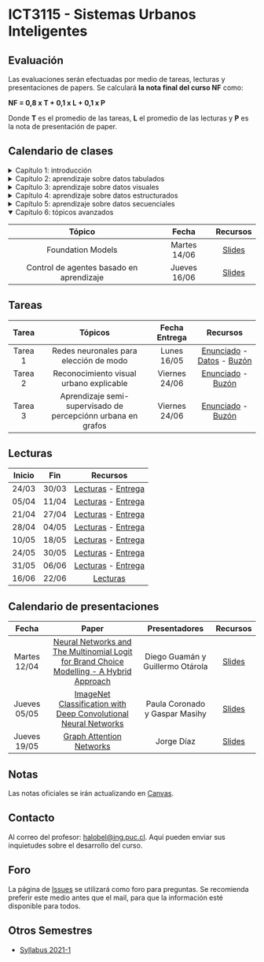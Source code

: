 # ICT3115 - Sistemas Urbanos Inteligentes


## Evaluación

Las evaluaciones serán efectuadas por medio de tareas, lecturas y presentaciones de papers. Se calculará **la nota final del curso NF** como:

  **NF = 0,8 x T + 0,1 x L + 0,1 x P**

 Donde **T** es el promedio de las tareas, **L** el promedio de las lecturas y **P** es la nota de presentación de paper.


## Calendario de clases

<details>
<summary>Capítulo 1: introducción</summary>
 
| Tópico                           | Fecha        | Recursos |
| :-:                              | :-:          | :-:      |
| Introducción                     | Jueves 10/03 | [Slides](../../blob/master/Clases/Capítulo%201/01%20-%20Introducción.pdf) |
| Fundamentos de ML | Martes 15/03 | [Slides](../../blob/master/Clases/Capítulo%201/02%20-%20Fundamentos%20de%20Machine%20Learning.pdf) |
| Fundamentos de ML | Jueves 17/03 | [Slides](../../blob/master/Clases/Capítulo%201/02%20-%20Fundamentos%20de%20Machine%20Learning.pdf) |
| Fundamentos de ML | Martes 22/03 | [Slides](../../blob/master/Clases/Capítulo%201/02%20-%20Fundamentos%20de%20Machine%20Learning.pdf) - [Ejemplos](../../tree/master/Clases/Capítulo%201/Ejemplos) - [Explicación SVM](https://youtu.be/zSL2A7LIu0I?t=3234)|
 
</details>
 
<details>
<summary>Capítulo 2: aprendizaje sobre datos tabulados</summary>
 
|	Tópico                               | Fecha        | Recursos |
| :-:                                  | :-:          | :-:      |
| Introducción a Redes Neuronales      | Jueves 24/03 | [Slides](../../blob/master/Clases/Capítulo%202/01%20-%20Introducción%20a%20Redes%20Neuronales.pdf)|
| Introducción a Redes Neuronales      | Martes 29/03 | [Slides](../../blob/master/Clases/Capítulo%202/01%20-%20Introducción%20a%20Redes%20Neuronales.pdf)|
| Introducción a Redes Neuronales      | Jueves 31/03 | [Slides](../../blob/master/Clases/Capítulo%202/01%20-%20Introducción%20a%20Redes%20Neuronales.pdf) - [Ejemplo](../../blob/master/Clases/Capítulo%202/Ejemplos/01%20-%20backpropagation.ipynb)|
| Aprendizaje de embeddings            | Martes 05/04 | [Slides](../../blob/master/Clases/Capítulo%202/02%20-%20Aprendizaje%20de%20embeddings.pdf)|
| Aprendizaje de embeddings en Pytorch | Jueves 07/04 | [Ejemplo](../../blob/master/Clases/Capítulo%202/Ejemplos/02%20-%20embeddings.ipynb)|
| Maquinaria de Deep Learning          | Martes 19/04 | [Slides](../../blob/master/Clases/Capítulo%202/03%20-%20Maquinaria%20de%20Deep%20Learning.pdf) - [Ejemplos](Clases/Capítulo%202/Ejemplos/03%20-%20batchnorm_y_dropout.ipynb) |

</details>

<details>
<summary>Capítulo 3: aprendizaje sobre datos visuales</summary>
 
|	Tópico                              | Fecha        | Recursos |
| :-:                                 | :-:          | :-:      |
| Redes Neuronales Convolucionales    | Jueves 21/04 | [Slides](../../blob/master/Clases/Capítulo%203/01%20-%20Redes%20Neuronales%20Convolucionales.pdf) - [Video explicativo 1](https://youtu.be/QzY57FaENXg) - [Video explicativo 2](https://youtu.be/FTr3n7uBIuE) - [Ejemplo](../../blob/master/Clases/Capítulo%203/Ejemplos/01%20-%20CNNs.ipynb)|
| Aspectos prácticos de CNNs          | Martes 26/04 | [Slides](../../blob/master/Clases/Capítulo%203/02%20-%20Aspectos%20prácticos%20de%20CNNs.pdf) - [Ejemplo](Clases/Capítulo%203/Ejemplos/02%20-%20transfer_learning.ipynb) |
| Análisis visual de entornos urbanos | Jueves 28/04 | [Slides](../../blob/master/Clases/Capítulo%203/03%20-%20Análisis%20visual%20de%20entornos%20urbanos.pdf) |
| Análisis visual de entornos urbanos | Martes 03/05 | [Slides](../../blob/master/Clases/Capítulo%203/03%20-%20Análisis%20visual%20de%20entornos%20urbanos.pdf) - [Ejemplo](Clases/Capítulo%203/Ejemplos/03%20-%20semantic_segmentation.ipynb) |

</details>

<details>
<summary>Capítulo 4: aprendizaje sobre datos estructurados</summary>
 
|	Tópico                            | Fecha        | Recursos |
| :-:                               | :-:          | :-:      |
| Redes para redes                  | Martes 10/05 | [Slides](Clases/Capítulo%204/01%20-%20Redes%20para%20redes.pdf) |
| Redes convolucionales para grafos | Jueves 12/05 | [Slides](Clases/Capítulo%204/02%20-%20Redes%20convolucionales%20para%20grafos.pdf) - [Ejemplo](Clases/Capítulo%204/Ejemplos/01%20-%20GCN.ipynb) |
| Ejemplos de uso de GNN            | Martes 17/05 | [Ejemplos](Clases/Capítulo%204/Ejemplos/02%20-%20pytorch_geometric.ipynb) |

</details>

<details>
<summary>Capítulo 5: aprendizaje sobre datos secuenciales</summary>
 
|	Tópico                            | Fecha        | Recursos |
| :-:                               | :-:          | :-:      |
| Redes neuronales recurrentes      | Martes 24/05 | [Slides](Clases/Capítulo%205/01%20-%20Redes%20Neuronales%20Recurrentes%20(RNN).pdf)|
| Redes neuronales recurrentes      | Jueves 26/05 | [Slides](Clases/Capítulo%205/01%20-%20Redes%20Neuronales%20Recurrentes%20(RNN).pdf) - [Ejemplos](Clases/Capítulo%205/Ejemplos/01%20-%20RNNs.ipynb)|
| Modelos de lenguaje               | Martes 31/05 | [Slides](Clases/Capítulo%205/02%20-%20Modelos%20de%20Lenguaje.pdf)|
| Modelos secuenciales con atención | Jueves 02/06 | [Slides](Clases/Capítulo%205/03%20-%20Modelos%20secuenciales%20con%20atención.pdf) - [Ejemplos](Clases/Capítulo%205/Ejemplos/02%20-%20seq2seq_with_attention.ipynb)|

</details>

<details open>
<summary>Capítulo 6: tópicos avanzados</summary>
 
|	Tópico                                   | Fecha        | Recursos |
| :-:                                      | :-:          | :-:      |
| Foundation Models                        | Martes 14/06 | [Slides](Clases/Capítulo%206/01%20-%20Foundation%20Models.pdf) |
| Control de agentes basado en aprendizaje | Jueves 16/06 | [Slides](Clases/Capítulo%206/02%20-%20Control%20de%20agentes%20basado%20en%20aprendizaje.pdf)  |

</details>

## Tareas
 
| Tarea   |	Tópicos                                | Fecha Entrega | Recursos |
| :-:     | :-:                                    | :-:           | :-:      |
| Tarea 1 | Redes neuronales para elección de modo | Lunes 16/05   | [Enunciado](../../blob/master/Tareas/T1/T1.pdf) - [Datos](../../blob/master/Tareas/T1/swissmetro.ipynb) - [Buzón](https://forms.gle/cPwZLnBCa2RnmjSB9) |
| Tarea 2 | Reconocimiento visual urbano explicable | Viernes 24/06   | [Enunciado](../../blob/master/Tareas/T2/T2.pdf) - [Buzón](https://forms.gle/8U89eGyVz465aPRH8) |
| Tarea 3 | Aprendizaje semi-supervisado de percepciónn urbana en grafos | Viernes 24/06   | [Enunciado](../../blob/master/Tareas/T3/T3.pdf) - [Buzón](https://forms.gle/pDw7f3gMvfGhYydV9) |

## Lecturas
 
| Inicio |	Fin   | Recursos |
| :-:    | :-:   | :-:          | 
| 24/03  | 30/03 | [Lecturas](../../tree/master/Lecturas/03-24%20al%2003-30) - [Entrega](https://forms.gle/Rbnq2ncYqpEdzHv29) |
| 05/04  | 11/04 | [Lecturas](../../tree/master/Lecturas/04-05%20al%2004-11) - [Entrega](https://forms.gle/Y5KoBnDaTNAJzdFH6) |
| 21/04  | 27/04 | [Lecturas](../../tree/master/Lecturas/04-21%20al%2004-27) - [Entrega](https://forms.gle/Qf42ssbvxKEGnDPm8) |
| 28/04  | 04/05 | [Lecturas](../../tree/master/Lecturas/04-28%20al%2005-04) - [Entrega](https://forms.gle/Fc4YiugeoFheCFxe7) |
| 10/05  | 18/05 | [Lecturas](../../tree/master/Lecturas/05-10%20al%2005-18) - [Entrega](https://forms.gle/evosteCtwfDy3ey76) |
| 24/05  | 30/05 | [Lecturas](../../tree/master/Lecturas/05-24%20al%2005-30) - [Entrega](https://forms.gle/rCdEQNQNMJtFhTfr9) |
| 31/05  | 06/06 | [Lecturas](../../tree/master/Lecturas/05-31%20al%2006-06) - [Entrega](https://forms.gle/fiqdF9pqdSvbCerB7) |
| 16/06  | 22/06 | [Lecturas](../../tree/master/Lecturas/06-16%20al%2006-22) |


## Calendario de presentaciones


|	Fecha        | Paper      | Presentadores    | Recursos |
| :-:          | :-:        | :-:              | :-:      |
| Martes 12/04 | [Neural Networks and The Multinomial Logit for Brand Choice Modelling - A Hybrid Approach](Lecturas/03-24%20al%2003-30/Neural%20Networks%20and%20The%20Multinomial%20Logit%20for%20Brand%20Choice%20Modelling%20%20-%20A%20Hybrid%20Approach.pdf) | Diego Guamán y Guillermo Otárola | [Slides](../../blob/master/Presentaciones/04-12%20-%20Guamán%20-%20Otárola.pdf) |
| Jueves 05/05 | [ImageNet Classification with Deep Convolutional Neural Networks](Lecturas/04-21%20al%2004-27/ImageNet%20Classification%20with%20Deep%20Convolutional%20Neural%20Networks.pdf) | Paula Coronado y Gaspar Masihy | [Slides](Presentaciones/05-05%20-%20Coronado-Masihy.pdf) |
| Jueves 19/05 | [Graph Attention Networks](Lecturas/05-10%20al%2005-18/Graph%20Attention%20Networks.pdf) | Jorge Díaz | [Slides](Presentaciones/05-19%20-%20Díaz.pdf) |



## Notas
Las notas oficiales se irán actualizando en [Canvas](https://cursos.canvas.uc.cl/).

## Contacto

Al correo del profesor: halobel@ing.puc.cl. Aquí pueden enviar sus inquietudes sobre el desarrollo del curso.

## Foro

La página de [Issues](../../issues) se utilizará como foro para preguntas. Se recomienda preferir este medio antes que el mail, para que la información esté disponible para todos.

## Otros Semestres

* [Syllabus 2021-1](https://github.com/ICT3115/Syllabus-2021-1)

